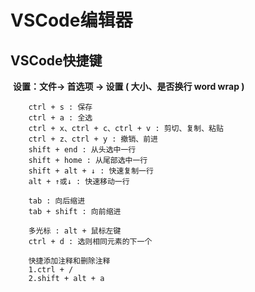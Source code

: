 #  VSCode编辑器

## VSCode快捷键

​        **设置：文件-> 首选项 -> 设置  ( 大小、是否换行 word wrap )**

```apl
    ctrl + s : 保存
    ctrl + a : 全选
    ctrl + x、ctrl + c、ctrl + v : 剪切、复制、粘贴
    ctrl + z、ctrl + y : 撤销、前进
    shift + end : 从头选中一行
    shift + home : 从尾部选中一行
    shift + alt + ↓ : 快速复制一行
    alt + ↑或↓ : 快速移动一行

    tab : 向后缩进
    tab + shift : 向前缩进

    多光标 : alt + 鼠标左键
    ctrl + d : 选则相同元素的下一个

    快捷添加注释和删除注释
    1.ctrl + /
    2.shift + alt + a
```
